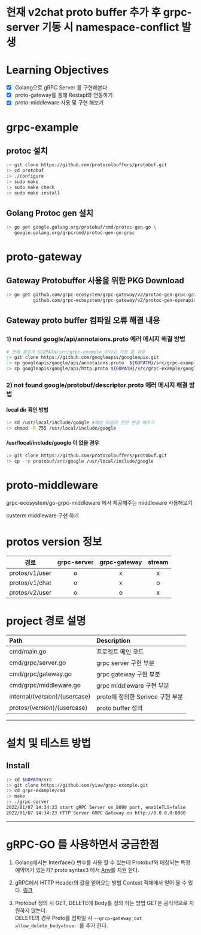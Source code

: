 # 현재 v2chat proto buffer 추가 후 grpc-server 기동 시 namespace-conflict 발생 
Learning Objectives
===================
- [x] Golang으로 gRPC Server 를 구현해본다
- [x] proto-gateway를 통해 Restapi와 연동하기
- [x] proto-middleware 사용 및 구현 해보기

# grpc-example 
## protoc 설치 
~~~bash
:> git clone https://github.com/protocolbuffers/protobuf.git  
:> cd protobuf
:> ./configure
:> sudo make 
:> sudo make check
:> sudo make install
~~~

## Golang Protoc gen 설치 
~~~bash
:> go get google.golang.org/protobuf/cmd/protoc-gen-go \
   google.golang.org/grpc/cmd/protoc-gen-go-grpc
~~~

# proto-gateway

## Gateway Protobuffer 사용을 위한 PKG Download
~~~bash
:> go get github.com/grpc-ecosystem/grpc-gateway/v2/protoc-gen-grpc-gateway \
          github.com/grpc-ecosystem/grpc-gateway/v2/protoc-gen-openapiv2
~~~

## Gateway proto buffer 컴파일 오류 해결 내용
### 1) not found google/api/annotaions.proto 에러 메시지 해결 방법
~~~bash
# 현재 경로가 $GOPATH/src/grpc-example 이라고 가정 할 경우
:> git clone https://github.com/googleapis/googleapis.git
:> cp googleapis/google/api/annotaions.proto  ${GOPATH}/src/grpc-example/protos/google/api/annotaions.proto
:> cp googleapis/google/api/http.proto ${GOPATH}/src/grpc-example/google/api/http.proto
~~~

### 2) not found google/protobuf/descriptor.proto 에러 메시지 해결 방법 
   
#### local dir 확인 방법
~~~bash
:> cd /usr/local/include/google #해당 파일의 권한 변경 해주기
:> chmod -R 755 /usr/local/include/google
~~~

#### /usr/local/include/google 이 없을 경우 
~~~bash
:> git clone https://github.com/protocolbuffers/protobuf.git  
:> cp -rp protobuf/src/google /usr/local/include/google
~~~

# proto-middleware
grpc-ecosystem/go-grpc-middleware 에서 제공해주는 middleware 사용해보기

custerm middleware 구현 하기

# protos version 정보
|경로|grpc-server|grpc-gateway|stream|
|:---:|:---:|:---:|:---:|
|protos/v1/user|o|x|x|
|protos/v1/chat|o|x|o|
|protos/v2/user |o|o|x|

# project 경로 설명
|Path                           |Description                     |
|:------------------------------|:-------------------------------|
|cmd/main.go                    |프로젝트 메인 코드              |
|cmd/grpc/server.go             |grpc server 구현 부분           |
|cmd/grpc/gateway.go            |grpc gateway 구현 부분          |
|cmd/grpc/middleware.go         |grpc middleware 구현 부분       |
|internal/$(version)/$(usercase)|proto에 정의한 Serivce 구현 부분|
|protos/$(version)/$(usercase)  |proto buffer 정의               |

* * *
# 설치 및 테스트 방법
## Install 
~~~bash
:> cd $GOPATH/src
:> git clone https://github.com/yiaw/grpc-example.git
:> cd grpc-example/cmd
:> make
:> ./grpc-server
2022/01/07 14:34:23 start gRPC Server on 8090 port, enableTLS=false
2022/01/07 14:34:23 HTTP Server GRPC Gateway on http://0.0.0.0:8080
~~~


* * *
# gRPC-GO 를 사용하면서 궁금한점
1. Golang에서는 Interface{} 변수를 사용 할 수 있는데 Protobuf와 매칭되는 특정 예약어가 있는가?
   proto syntax3 에서 [Any](https://developers.google.com/protocol-buffers/docs/proto3#any)를 지원 한다.   
      
2. gRPC에서 HTTP Header의 값을 얻어오는 방법
   Context 객체에서 얻어 올 수 있다. [링크](https://github.com/grpc/grpc-go/blob/master/Documentation/grpc-metadata.md)

3. Protobuf 정의 시 GET, DELETE에 Body를 정의 하는 방법
   GET은 공식적으로 지원하지 않는다.   
   DELETE의 경우 Proto를 컴파일 시 `--grcp-gateway_out allow_delete_body=true:.`를 추가 한다.
